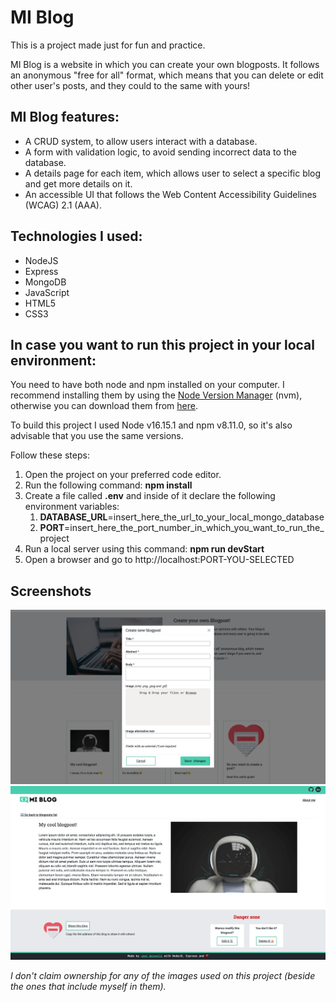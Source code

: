 # MI Blog
This is a project made just for fun and practice.

MI Blog is a website in which you can create your own blogposts. It follows an anonymous "free for all" format, which means that you can delete or edit other user's posts, and they could to the same with yours! 

## MI Blog features: 
* A CRUD system, to allow users interact with a database.
* A form with validation logic, to avoid sending incorrect data to the database. 
* A details page for each item, which allows user to select a specific blog and get more details on it.
* An accessible UI that follows the Web Content Accessibility Guidelines (WCAG) 2.1 (AAA).

## Technologies I used: 
* NodeJS
* Express 
* MongoDB 
* JavaScript
* HTML5
* CSS3

## In case you want to run this project in your local environment:
You need to have both node and npm installed on your computer. I recommend installing them by using the [Node Version Manager](https://github.com/nvm-sh/nvm) (nvm), otherwise you can download them from [here](https://nodejs.org/en). 

To build this project I used Node v16.15.1 and npm v8.11.0, so it's also advisable that you use the same versions. 

Follow these steps: 
1. Open the project on your preferred code editor. 
2. Run the following command: **npm install** 
3. Create a file called **.env** and inside of it declare the following environment variables: 
    1. **DATABASE_URL**=insert_here_the_url_to_your_local_mongo_database
    2. **PORT**=insert_here_the_port_number_in_which_you_want_to_run_the_project
4. Run a local server using this command: **npm run devStart** 
5. Open a browser and go to http://localhost:PORT-YOU-SELECTED

## Screenshots
![Screenshot of M.I. Blog 1 of 2. Showing the form modal users would fill to create a new blogpost.](./public/assets/screenshot1.png)
![Screenshot of M.I. Blog 2 of 2. Showing how a blogpost, with a lorem ipsum body and a placeholder image.](./public/assets/screenshot2.png)

_I don't claim ownership for any of the images used on this project (beside the ones that include myself in them)._
